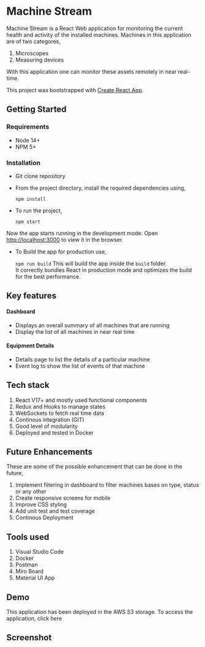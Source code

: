 # Machine Stream

Machine Stream is a React Web application for monitoring the current health and activity of the installed machines. Machines in this application are of two categores,
1. Microscopes
2. Measuring devices

With this application one can monitor these assets remotely in near real-time.

This project was bootstrapped with [Create React App](https://github.com/facebook/create-react-app).

## Getting Started

### Requirements
- Node 14+
- NPM 5+ 

### Installation
- Git clone repository
- From the project directory, install the required dependencies using,

   `npm install`
- To run the project,

    `npm start`

Now the app starts running in the development mode.
Open [http://localhost:3000](http://localhost:3000) to view it in the browser.

- To Build the app for production use,
   
   `npm run build`
 This will build the app inside the `build` folder.\
It correctly bundles React in production mode and optimizes the build for the best performance.

## Key features

 #### Dashboard
  - Displays an overall summary of all machines that are running
  - Display the list of all machines in near real time
 
  #### Equipment Details
   - Details page to list the details of a particular machine
   - Event log to show the list of events of that machine
  
## Tech stack

1. React V17+ and mostly used functional components
2. Redux and Hooks to manage states
4. WebSockets to fetch real time data
5. Continous integration (GIT)
6. Good level of modularity
7. Deployed and tested in Docker

  
## Future Enhancements

These are some of the possible enhancement that can be done in the future,

 1. Implement filtering in dashboard to filter machines bases on type, status or any other 
 3. Create responsive screens for mobile
 4. Improve CSS styling
 5. Add unit test and test coverage
 6. Continous Deployment

## Tools used

1. Visual Studio Code
2. Docker
3. Postman
4. Miro Board
5. Material UI App

## Demo

This application has been deployed in the AWS S3 storage. To access the application, click here

## Screenshot
